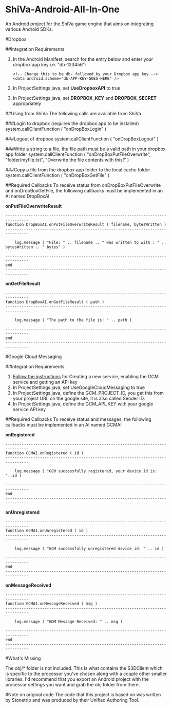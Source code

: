 ShiVa-Android-All-In-One
========================
An Android project for the ShiVa game engine that aims on integrating various Android SDKs.  

#Dropbox

##Integration Requirements

1. In the Android Manifest, search for the entry below and enter your dropbox app key i.e. "db-123456":


    `<!-- Change this to be db- followed by your Dropbox app key -->`<br>
    `<data android:scheme="db-APP-KEY-GOES-HERE" />`
2. In ProjectSettings.java, set **UseDropboxAPI** to true
3. In ProjectSettings.java, set **DROPBOX_KEY** and **DROPBOX_SECRET** appropriately

##Using from ShiVa
The following calls are available from ShiVa

###Login to dropbox (requires the dropbox app to be installed)
    system.callClientFunction ( "onDropBoxLogin" )

###Logout of dropbox
    system.callClientFunction ( "onDropBoxLogout" )

###Write a string to a file, the file path must be a valid path in your dropbox app folder
    system.callClientFunction ( "onDropBoxPutFileOverwrite", "folder/myfile.txt", "Overwrite the file contents with this!" )

###Copy a file from the dropbox app folder to the local cache folder
    system.callClientFunction ( "onDropBoxGetFile" )

##Required Callbacks
To receive status from onDropBoxPutFileOverwrite and onDropBoxGetFile, the following callbacks must be implemented in an AI named DropBoxAI

**onPutFileOverwriteResult**

    --------------------------------------------------------------------------------
    function DropBoxAI.onPutFileOverwriteResult ( filename, bytesWritten )
    --------------------------------------------------------------------------------
        
        log.message ( "File: " .. filename .. " was written to with : " .. bytesWritten .. " bytes" )
        
    --------------------------------------------------------------------------------
    end
    --------------------------------------------------------------------------------

**onGetFileResult**

    --------------------------------------------------------------------------------
    function DropBoxAI.onGetFileResult ( path )
    --------------------------------------------------------------------------------
        
        log.message ( "The path to the file is: " .. path )
        
    --------------------------------------------------------------------------------
    end
    --------------------------------------------------------------------------------

#Google Cloud Messaging

##Integration Requirements 
1. [Follow the instructions](http://developer.android.com/guide/google/gcm/gs.html) for Creating a new service, enabling the GCM service and getting an API key
2. In ProjectSettings.java, set UseGoogleCloudMessaging to true
3. In ProjectSettings.java, define the GCM_PROJECT_ID, you get this from your project URL on the google site, it is also called Sender ID.
4. In ProjectSettings.java, define the GCM_API_KEY with your google service API key

##Required Callbacks
To receive status and messages, the following callbacks must be implemented in an AI named GCMAI

**onRegistered**

    --------------------------------------------------------------------------------
    function GCMAI.onRegistered ( id )
    --------------------------------------------------------------------------------
        
        log.message ( "GCM successfully registered, your device id is: "..id )
        
    --------------------------------------------------------------------------------
    end
    --------------------------------------------------------------------------------
    
**onUnregistered**

    --------------------------------------------------------------------------------
    function GCMAI.onUnregistered ( id )
    --------------------------------------------------------------------------------
        
        log.message ( "GCM successfully unregistered device id: " .. id )
        
    --------------------------------------------------------------------------------
    end
    --------------------------------------------------------------------------------

**onMessageReceived**

    --------------------------------------------------------------------------------
    function GCMAI.onMessageReceived ( msg )
    --------------------------------------------------------------------------------
        
        log.message ( "GDM Message Received: " .. msg )
        
    --------------------------------------------------------------------------------
    end
    --------------------------------------------------------------------------------

#What's Missing

The obj/* folder is not included.  This is what contains the S3DClient which is specific to the processor you've chosen along with a couple other smaller libraries.  I'd recommend that you export an Android project with the processor settings you want and grab the obj folder from there.

#Note on original code
The code that this project is based on was written by Stonetrip and was produced by their Unified Authoring Tool.
